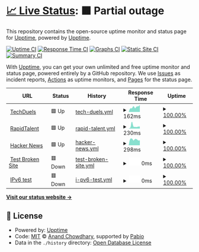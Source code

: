 # [📈 Live Status](https://https://kmaqsudi.github.io/uptime): <!--live status--> **🟧 Partial outage**

This repository contains the open-source uptime monitor and status page for [Upptime](https://upptime.js.org), powered by [Upptime](https://github.com/upptime/upptime).

[![Uptime CI](https://github.com/kmaqsudi/uptime/workflows/Uptime%20CI/badge.svg)](https://github.com/kmaqsudi/uptime/actions?query=workflow%3A%22Uptime+CI%22)
[![Response Time CI](https://github.com/kmaqsudi/uptime/workflows/Response%20Time%20CI/badge.svg)](https://github.com/kmaqsudi/uptime/actions?query=workflow%3A%22Response+Time+CI%22)
[![Graphs CI](https://github.com/kmaqsudi/uptime/workflows/Graphs%20CI/badge.svg)](https://github.com/kmaqsudi/uptime/actions?query=workflow%3A%22Graphs+CI%22)
[![Static Site CI](https://github.com/kmaqsudi/uptime/workflows/Static%20Site%20CI/badge.svg)](https://github.com/kmaqsudi/uptime/actions?query=workflow%3A%22Static+Site+CI%22)
[![Summary CI](https://github.com/kmaqsudi/uptime/workflows/Summary%20CI/badge.svg)](https://github.com/kmaqsudi/uptime/actions?query=workflow%3A%22Summary+CI%22)

With [Upptime](https://upptime.js.org), you can get your own unlimited and free uptime monitor and status page, powered entirely by a GitHub repository. We use [Issues](https://github.com/upptime/upptime/issues) as incident reports, [Actions](https://github.com/kmaqsudi/uptime/actions) as uptime monitors, and [Pages](https://https://kmaqsudi.github.io/uptime) for the status page.

<!--start: status pages-->
<!-- This summary is generated by Upptime (https://github.com/upptime/upptime) -->
<!-- Do not edit this manually, your changes will be overwritten -->
<!-- prettier-ignore -->
| URL | Status | History | Response Time | Uptime |
| --- | ------ | ------- | ------------- | ------ |
| <img alt="" src="https://www.techduels.com" height="13"> [TechDuels](https://www.techduels.com) | 🟩 Up | [tech-duels.yml](https://github.com/kmaqsudi/uptime/commits/HEAD/history/tech-duels.yml) | <details><summary><img alt="Response time graph" src="./graphs/tech-duels/response-time-week.png" height="20"> 162ms</summary><br><a href="https://kmaqsudi.github.io/history/tech-duels"><img alt="Response time 160" src="https://img.shields.io/endpoint?url=https%3A%2F%2Fraw.githubusercontent.com%2Fkmaqsudi%2Fuptime%2FHEAD%2Fapi%2Ftech-duels%2Fresponse-time.json"></a><br><a href="https://kmaqsudi.github.io/history/tech-duels"><img alt="24-hour response time 106" src="https://img.shields.io/endpoint?url=https%3A%2F%2Fraw.githubusercontent.com%2Fkmaqsudi%2Fuptime%2FHEAD%2Fapi%2Ftech-duels%2Fresponse-time-day.json"></a><br><a href="https://kmaqsudi.github.io/history/tech-duels"><img alt="7-day response time 162" src="https://img.shields.io/endpoint?url=https%3A%2F%2Fraw.githubusercontent.com%2Fkmaqsudi%2Fuptime%2FHEAD%2Fapi%2Ftech-duels%2Fresponse-time-week.json"></a><br><a href="https://kmaqsudi.github.io/history/tech-duels"><img alt="30-day response time 148" src="https://img.shields.io/endpoint?url=https%3A%2F%2Fraw.githubusercontent.com%2Fkmaqsudi%2Fuptime%2FHEAD%2Fapi%2Ftech-duels%2Fresponse-time-month.json"></a><br><a href="https://kmaqsudi.github.io/history/tech-duels"><img alt="1-year response time 160" src="https://img.shields.io/endpoint?url=https%3A%2F%2Fraw.githubusercontent.com%2Fkmaqsudi%2Fuptime%2FHEAD%2Fapi%2Ftech-duels%2Fresponse-time-year.json"></a></details> | <details><summary><a href="https://kmaqsudi.github.io/history/tech-duels">100.00%</a></summary><a href="https://kmaqsudi.github.io/history/tech-duels"><img alt="All-time uptime 100.00%" src="https://img.shields.io/endpoint?url=https%3A%2F%2Fraw.githubusercontent.com%2Fkmaqsudi%2Fuptime%2FHEAD%2Fapi%2Ftech-duels%2Fuptime.json"></a><br><a href="https://kmaqsudi.github.io/history/tech-duels"><img alt="24-hour uptime 100.00%" src="https://img.shields.io/endpoint?url=https%3A%2F%2Fraw.githubusercontent.com%2Fkmaqsudi%2Fuptime%2FHEAD%2Fapi%2Ftech-duels%2Fuptime-day.json"></a><br><a href="https://kmaqsudi.github.io/history/tech-duels"><img alt="7-day uptime 100.00%" src="https://img.shields.io/endpoint?url=https%3A%2F%2Fraw.githubusercontent.com%2Fkmaqsudi%2Fuptime%2FHEAD%2Fapi%2Ftech-duels%2Fuptime-week.json"></a><br><a href="https://kmaqsudi.github.io/history/tech-duels"><img alt="30-day uptime 100.00%" src="https://img.shields.io/endpoint?url=https%3A%2F%2Fraw.githubusercontent.com%2Fkmaqsudi%2Fuptime%2FHEAD%2Fapi%2Ftech-duels%2Fuptime-month.json"></a><br><a href="https://kmaqsudi.github.io/history/tech-duels"><img alt="1-year uptime 100.00%" src="https://img.shields.io/endpoint?url=https%3A%2F%2Fraw.githubusercontent.com%2Fkmaqsudi%2Fuptime%2FHEAD%2Fapi%2Ftech-duels%2Fuptime-year.json"></a></details>
| <img alt="" src="https://static.wixstatic.com/media/c4a8d9_bab923bc7291435db0ad1474c5cd26b5~mv2.png/v1/crop/x_0,y_179,w_500,h_153/fill/w_318,h_98,al_c,q_85,usm_0.66_1.00_0.01,enc_auto/RAPID_TALEN_LOGO-removebg-preview.png" height="13"> [RapidTalent](https://www.rapidtalent.co) | 🟩 Up | [rapid-talent.yml](https://github.com/kmaqsudi/uptime/commits/HEAD/history/rapid-talent.yml) | <details><summary><img alt="Response time graph" src="./graphs/rapid-talent/response-time-week.png" height="20"> 230ms</summary><br><a href="https://kmaqsudi.github.io/history/rapid-talent"><img alt="Response time 198" src="https://img.shields.io/endpoint?url=https%3A%2F%2Fraw.githubusercontent.com%2Fkmaqsudi%2Fuptime%2FHEAD%2Fapi%2Frapid-talent%2Fresponse-time.json"></a><br><a href="https://kmaqsudi.github.io/history/rapid-talent"><img alt="24-hour response time 143" src="https://img.shields.io/endpoint?url=https%3A%2F%2Fraw.githubusercontent.com%2Fkmaqsudi%2Fuptime%2FHEAD%2Fapi%2Frapid-talent%2Fresponse-time-day.json"></a><br><a href="https://kmaqsudi.github.io/history/rapid-talent"><img alt="7-day response time 230" src="https://img.shields.io/endpoint?url=https%3A%2F%2Fraw.githubusercontent.com%2Fkmaqsudi%2Fuptime%2FHEAD%2Fapi%2Frapid-talent%2Fresponse-time-week.json"></a><br><a href="https://kmaqsudi.github.io/history/rapid-talent"><img alt="30-day response time 173" src="https://img.shields.io/endpoint?url=https%3A%2F%2Fraw.githubusercontent.com%2Fkmaqsudi%2Fuptime%2FHEAD%2Fapi%2Frapid-talent%2Fresponse-time-month.json"></a><br><a href="https://kmaqsudi.github.io/history/rapid-talent"><img alt="1-year response time 198" src="https://img.shields.io/endpoint?url=https%3A%2F%2Fraw.githubusercontent.com%2Fkmaqsudi%2Fuptime%2FHEAD%2Fapi%2Frapid-talent%2Fresponse-time-year.json"></a></details> | <details><summary><a href="https://kmaqsudi.github.io/history/rapid-talent">100.00%</a></summary><a href="https://kmaqsudi.github.io/history/rapid-talent"><img alt="All-time uptime 100.00%" src="https://img.shields.io/endpoint?url=https%3A%2F%2Fraw.githubusercontent.com%2Fkmaqsudi%2Fuptime%2FHEAD%2Fapi%2Frapid-talent%2Fuptime.json"></a><br><a href="https://kmaqsudi.github.io/history/rapid-talent"><img alt="24-hour uptime 100.00%" src="https://img.shields.io/endpoint?url=https%3A%2F%2Fraw.githubusercontent.com%2Fkmaqsudi%2Fuptime%2FHEAD%2Fapi%2Frapid-talent%2Fuptime-day.json"></a><br><a href="https://kmaqsudi.github.io/history/rapid-talent"><img alt="7-day uptime 100.00%" src="https://img.shields.io/endpoint?url=https%3A%2F%2Fraw.githubusercontent.com%2Fkmaqsudi%2Fuptime%2FHEAD%2Fapi%2Frapid-talent%2Fuptime-week.json"></a><br><a href="https://kmaqsudi.github.io/history/rapid-talent"><img alt="30-day uptime 100.00%" src="https://img.shields.io/endpoint?url=https%3A%2F%2Fraw.githubusercontent.com%2Fkmaqsudi%2Fuptime%2FHEAD%2Fapi%2Frapid-talent%2Fuptime-month.json"></a><br><a href="https://kmaqsudi.github.io/history/rapid-talent"><img alt="1-year uptime 100.00%" src="https://img.shields.io/endpoint?url=https%3A%2F%2Fraw.githubusercontent.com%2Fkmaqsudi%2Fuptime%2FHEAD%2Fapi%2Frapid-talent%2Fuptime-year.json"></a></details>
| <img alt="" src="https://icons.duckduckgo.com/ip3/news.ycombinator.com.ico" height="13"> [Hacker News](https://news.ycombinator.com) | 🟩 Up | [hacker-news.yml](https://github.com/kmaqsudi/uptime/commits/HEAD/history/hacker-news.yml) | <details><summary><img alt="Response time graph" src="./graphs/hacker-news/response-time-week.png" height="20"> 298ms</summary><br><a href="https://kmaqsudi.github.io/history/hacker-news"><img alt="Response time 277" src="https://img.shields.io/endpoint?url=https%3A%2F%2Fraw.githubusercontent.com%2Fkmaqsudi%2Fuptime%2FHEAD%2Fapi%2Fhacker-news%2Fresponse-time.json"></a><br><a href="https://kmaqsudi.github.io/history/hacker-news"><img alt="24-hour response time 98" src="https://img.shields.io/endpoint?url=https%3A%2F%2Fraw.githubusercontent.com%2Fkmaqsudi%2Fuptime%2FHEAD%2Fapi%2Fhacker-news%2Fresponse-time-day.json"></a><br><a href="https://kmaqsudi.github.io/history/hacker-news"><img alt="7-day response time 298" src="https://img.shields.io/endpoint?url=https%3A%2F%2Fraw.githubusercontent.com%2Fkmaqsudi%2Fuptime%2FHEAD%2Fapi%2Fhacker-news%2Fresponse-time-week.json"></a><br><a href="https://kmaqsudi.github.io/history/hacker-news"><img alt="30-day response time 281" src="https://img.shields.io/endpoint?url=https%3A%2F%2Fraw.githubusercontent.com%2Fkmaqsudi%2Fuptime%2FHEAD%2Fapi%2Fhacker-news%2Fresponse-time-month.json"></a><br><a href="https://kmaqsudi.github.io/history/hacker-news"><img alt="1-year response time 277" src="https://img.shields.io/endpoint?url=https%3A%2F%2Fraw.githubusercontent.com%2Fkmaqsudi%2Fuptime%2FHEAD%2Fapi%2Fhacker-news%2Fresponse-time-year.json"></a></details> | <details><summary><a href="https://kmaqsudi.github.io/history/hacker-news">100.00%</a></summary><a href="https://kmaqsudi.github.io/history/hacker-news"><img alt="All-time uptime 100.00%" src="https://img.shields.io/endpoint?url=https%3A%2F%2Fraw.githubusercontent.com%2Fkmaqsudi%2Fuptime%2FHEAD%2Fapi%2Fhacker-news%2Fuptime.json"></a><br><a href="https://kmaqsudi.github.io/history/hacker-news"><img alt="24-hour uptime 100.00%" src="https://img.shields.io/endpoint?url=https%3A%2F%2Fraw.githubusercontent.com%2Fkmaqsudi%2Fuptime%2FHEAD%2Fapi%2Fhacker-news%2Fuptime-day.json"></a><br><a href="https://kmaqsudi.github.io/history/hacker-news"><img alt="7-day uptime 100.00%" src="https://img.shields.io/endpoint?url=https%3A%2F%2Fraw.githubusercontent.com%2Fkmaqsudi%2Fuptime%2FHEAD%2Fapi%2Fhacker-news%2Fuptime-week.json"></a><br><a href="https://kmaqsudi.github.io/history/hacker-news"><img alt="30-day uptime 99.96%" src="https://img.shields.io/endpoint?url=https%3A%2F%2Fraw.githubusercontent.com%2Fkmaqsudi%2Fuptime%2FHEAD%2Fapi%2Fhacker-news%2Fuptime-month.json"></a><br><a href="https://kmaqsudi.github.io/history/hacker-news"><img alt="1-year uptime 100.00%" src="https://img.shields.io/endpoint?url=https%3A%2F%2Fraw.githubusercontent.com%2Fkmaqsudi%2Fuptime%2FHEAD%2Fapi%2Fhacker-news%2Fuptime-year.json"></a></details>
| <img alt="" src="https://icons.duckduckgo.com/ip3/thissitedoesnotexist.koj.co.ico" height="13"> [Test Broken Site](https://thissitedoesnotexist.koj.co) | 🟥 Down | [test-broken-site.yml](https://github.com/kmaqsudi/uptime/commits/HEAD/history/test-broken-site.yml) | <details><summary><img alt="Response time graph" src="./graphs/test-broken-site/response-time-week.png" height="20"> 0ms</summary><br><a href="https://kmaqsudi.github.io/history/test-broken-site"><img alt="Response time 0" src="https://img.shields.io/endpoint?url=https%3A%2F%2Fraw.githubusercontent.com%2Fkmaqsudi%2Fuptime%2FHEAD%2Fapi%2Ftest-broken-site%2Fresponse-time.json"></a><br><a href="https://kmaqsudi.github.io/history/test-broken-site"><img alt="24-hour response time 0" src="https://img.shields.io/endpoint?url=https%3A%2F%2Fraw.githubusercontent.com%2Fkmaqsudi%2Fuptime%2FHEAD%2Fapi%2Ftest-broken-site%2Fresponse-time-day.json"></a><br><a href="https://kmaqsudi.github.io/history/test-broken-site"><img alt="7-day response time 0" src="https://img.shields.io/endpoint?url=https%3A%2F%2Fraw.githubusercontent.com%2Fkmaqsudi%2Fuptime%2FHEAD%2Fapi%2Ftest-broken-site%2Fresponse-time-week.json"></a><br><a href="https://kmaqsudi.github.io/history/test-broken-site"><img alt="30-day response time 0" src="https://img.shields.io/endpoint?url=https%3A%2F%2Fraw.githubusercontent.com%2Fkmaqsudi%2Fuptime%2FHEAD%2Fapi%2Ftest-broken-site%2Fresponse-time-month.json"></a><br><a href="https://kmaqsudi.github.io/history/test-broken-site"><img alt="1-year response time 0" src="https://img.shields.io/endpoint?url=https%3A%2F%2Fraw.githubusercontent.com%2Fkmaqsudi%2Fuptime%2FHEAD%2Fapi%2Ftest-broken-site%2Fresponse-time-year.json"></a></details> | <details><summary><a href="https://kmaqsudi.github.io/history/test-broken-site">100.00%</a></summary><a href="https://kmaqsudi.github.io/history/test-broken-site"><img alt="All-time uptime 100.00%" src="https://img.shields.io/endpoint?url=https%3A%2F%2Fraw.githubusercontent.com%2Fkmaqsudi%2Fuptime%2FHEAD%2Fapi%2Ftest-broken-site%2Fuptime.json"></a><br><a href="https://kmaqsudi.github.io/history/test-broken-site"><img alt="24-hour uptime 100.00%" src="https://img.shields.io/endpoint?url=https%3A%2F%2Fraw.githubusercontent.com%2Fkmaqsudi%2Fuptime%2FHEAD%2Fapi%2Ftest-broken-site%2Fuptime-day.json"></a><br><a href="https://kmaqsudi.github.io/history/test-broken-site"><img alt="7-day uptime 100.00%" src="https://img.shields.io/endpoint?url=https%3A%2F%2Fraw.githubusercontent.com%2Fkmaqsudi%2Fuptime%2FHEAD%2Fapi%2Ftest-broken-site%2Fuptime-week.json"></a><br><a href="https://kmaqsudi.github.io/history/test-broken-site"><img alt="30-day uptime 100.00%" src="https://img.shields.io/endpoint?url=https%3A%2F%2Fraw.githubusercontent.com%2Fkmaqsudi%2Fuptime%2FHEAD%2Fapi%2Ftest-broken-site%2Fuptime-month.json"></a><br><a href="https://kmaqsudi.github.io/history/test-broken-site"><img alt="1-year uptime 100.00%" src="https://img.shields.io/endpoint?url=https%3A%2F%2Fraw.githubusercontent.com%2Fkmaqsudi%2Fuptime%2FHEAD%2Fapi%2Ftest-broken-site%2Fuptime-year.json"></a></details>
| <img alt="" src="https://icons.duckduckgo.com/ip3/null.ico" height="13"> [IPv6 test](forwardemail.net) | 🟥 Down | [i-pv6-test.yml](https://github.com/kmaqsudi/uptime/commits/HEAD/history/i-pv6-test.yml) | <details><summary><img alt="Response time graph" src="./graphs/i-pv6-test/response-time-week.png" height="20"> 0ms</summary><br><a href="https://kmaqsudi.github.io/history/i-pv6-test"><img alt="Response time 0" src="https://img.shields.io/endpoint?url=https%3A%2F%2Fraw.githubusercontent.com%2Fkmaqsudi%2Fuptime%2FHEAD%2Fapi%2Fi-pv6-test%2Fresponse-time.json"></a><br><a href="https://kmaqsudi.github.io/history/i-pv6-test"><img alt="24-hour response time 0" src="https://img.shields.io/endpoint?url=https%3A%2F%2Fraw.githubusercontent.com%2Fkmaqsudi%2Fuptime%2FHEAD%2Fapi%2Fi-pv6-test%2Fresponse-time-day.json"></a><br><a href="https://kmaqsudi.github.io/history/i-pv6-test"><img alt="7-day response time 0" src="https://img.shields.io/endpoint?url=https%3A%2F%2Fraw.githubusercontent.com%2Fkmaqsudi%2Fuptime%2FHEAD%2Fapi%2Fi-pv6-test%2Fresponse-time-week.json"></a><br><a href="https://kmaqsudi.github.io/history/i-pv6-test"><img alt="30-day response time 0" src="https://img.shields.io/endpoint?url=https%3A%2F%2Fraw.githubusercontent.com%2Fkmaqsudi%2Fuptime%2FHEAD%2Fapi%2Fi-pv6-test%2Fresponse-time-month.json"></a><br><a href="https://kmaqsudi.github.io/history/i-pv6-test"><img alt="1-year response time 0" src="https://img.shields.io/endpoint?url=https%3A%2F%2Fraw.githubusercontent.com%2Fkmaqsudi%2Fuptime%2FHEAD%2Fapi%2Fi-pv6-test%2Fresponse-time-year.json"></a></details> | <details><summary><a href="https://kmaqsudi.github.io/history/i-pv6-test">100.00%</a></summary><a href="https://kmaqsudi.github.io/history/i-pv6-test"><img alt="All-time uptime 100.00%" src="https://img.shields.io/endpoint?url=https%3A%2F%2Fraw.githubusercontent.com%2Fkmaqsudi%2Fuptime%2FHEAD%2Fapi%2Fi-pv6-test%2Fuptime.json"></a><br><a href="https://kmaqsudi.github.io/history/i-pv6-test"><img alt="24-hour uptime 100.00%" src="https://img.shields.io/endpoint?url=https%3A%2F%2Fraw.githubusercontent.com%2Fkmaqsudi%2Fuptime%2FHEAD%2Fapi%2Fi-pv6-test%2Fuptime-day.json"></a><br><a href="https://kmaqsudi.github.io/history/i-pv6-test"><img alt="7-day uptime 100.00%" src="https://img.shields.io/endpoint?url=https%3A%2F%2Fraw.githubusercontent.com%2Fkmaqsudi%2Fuptime%2FHEAD%2Fapi%2Fi-pv6-test%2Fuptime-week.json"></a><br><a href="https://kmaqsudi.github.io/history/i-pv6-test"><img alt="30-day uptime 100.00%" src="https://img.shields.io/endpoint?url=https%3A%2F%2Fraw.githubusercontent.com%2Fkmaqsudi%2Fuptime%2FHEAD%2Fapi%2Fi-pv6-test%2Fuptime-month.json"></a><br><a href="https://kmaqsudi.github.io/history/i-pv6-test"><img alt="1-year uptime 100.00%" src="https://img.shields.io/endpoint?url=https%3A%2F%2Fraw.githubusercontent.com%2Fkmaqsudi%2Fuptime%2FHEAD%2Fapi%2Fi-pv6-test%2Fuptime-year.json"></a></details>

<!--end: status pages-->

[**Visit our status website →**](https://https://kmaqsudi.github.io/uptime)

## 📄 License

- Powered by: [Upptime](https://github.com/upptime/upptime)
- Code: [MIT](./LICENSE) © [Anand Chowdhary](https://anandchowdhary.com), supported by [Pabio](https://pabio.com)
- Data in the `./history` directory: [Open Database License](https://opendatacommons.org/licenses/odbl/1-0/)
